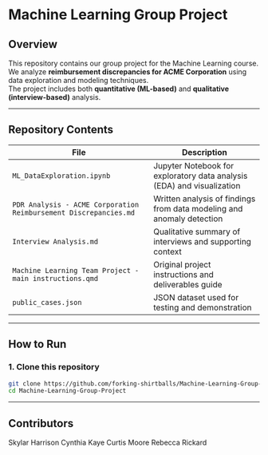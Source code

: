 # Machine Learning Group Project

## Overview
This repository contains our group project for the Machine Learning course.  
We analyze **reimbursement discrepancies for ACME Corporation** using data exploration and modeling techniques.  
The project includes both **quantitative (ML-based)** and **qualitative (interview-based)** analysis.

---

## Repository Contents

| File | Description |
|------|--------------|
| `ML_DataExploration.ipynb` | Jupyter Notebook for exploratory data analysis (EDA) and visualization |
| `PDR Analysis - ACME Corporation Reimbursement Discrepancies.md` | Written analysis of findings from data modeling and anomaly detection |
| `Interview Analysis.md` | Qualitative summary of interviews and supporting context |
| `Machine Learning Team Project - main instructions.qmd` | Original project instructions and deliverables guide |
| `public_cases.json` | JSON dataset used for testing and demonstration |

---

## How to Run

### 1. Clone this repository
```bash
git clone https://github.com/forking-shirtballs/Machine-Learning-Group-Project.git
cd Machine-Learning-Group-Project
```

---

## Contributors
Skylar Harrison
Cynthia Kaye
Curtis Moore
Rebecca Rickard

